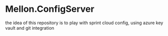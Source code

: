 # Mellon.ConfigServer

the idea of this repository is to play with sprint cloud config, using azure key vault and git integration

